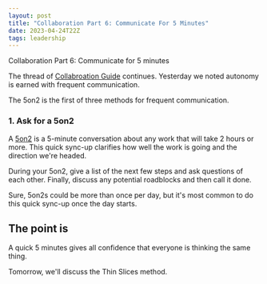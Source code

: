 ```yaml
---
layout: post
title: "Collaboration Part 6: Communicate For 5 Minutes"
date: 2023-04-24T22Z
tags: leadership
---
```


Collaboration Part 6: Communicate for 5 minutes

The thread of [Collabroation Guide](/collaborative-superpowers) continues. Yesterday we noted autonomy is earned with frequent communication.

The 5on2 is the first of three methods for frequent communication.

### 1. Ask for a 5on2

A [5on2](/glossary#5on2) is a 5-minute conversation about any work that will take 2 hours or more. This quick sync-up clarifies how well the work is going and the direction we're headed.

During your 5on2, give a list of the next few steps and ask questions of each other. Finally, discuss any potential roadblocks and then call it done.

Sure, 5on2s could be more than once per day, but it's most common to do this quick sync-up once the day starts.

## The point is

A quick 5 minutes gives all confidence that everyone is thinking the same thing.

Tomorrow, we'll discuss the Thin Slices method.
